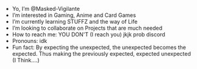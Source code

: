 - Yo, I’m @Masked-Vigilante
- I’m interested in Gaming, Anime and Card Games
- I’m currently learning STUFFZ and the way of Life
- I’m looking to collaborate on Projects that are much needed
- How to reach me: YOU DON'T (I reach you) jkjk prob discord
- Pronouns: idk
- Fun fact: By expecting the unexpected, the unexpected becomes the expected. Thus making the previously expected, expected unexpected (I Think....)

<!---
Masked-Vigilante/Masked-Vigilante is a ✨ special ✨ repository because its `README.md` (this file) appears on your GitHub profile.
You can click the Preview link to take a look at your changes.
--->

